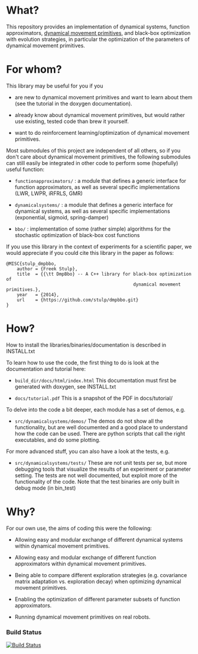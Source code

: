 # What?

This repository provides an implementation of dynamical systems, 
function approximators, 
[dynamical movement primitives](http://www-clmc.usc.edu/Resources/Details?id=2663), and black-box optimization
with evolution strategies, in particular the optimization of the parameters
of dynamical movement primitives.

# For whom?

This library may be useful for you if you

+ are new to dynamical movement primitives and want to learn about them (see the 
    tutorial in the doxygen documentation).

+ already know about dynamical movement primitives, but would rather use existing,
    tested code than brew it yourself.
  
+ want to do reinforcement learning/optimization of dynamical movement primitives.
  
  
Most submodules of this project are independent of all others, so if you don't care 
about dynamical movement primitives, the following submodules can still easily be 
integrated in other code to perform some (hopefully) useful function:

+ `functionapproximators/` : a module that defines a generic interface for function 
  approximators, as well as several specific implementations (LWR, LWPR, iRFRLS, GMR)
    
+ `dynamicalsystems/` : a module that defines a generic interface for dynamical 
  systems, as well as several specific implementations (exponential, sigmoid, 
  spring-damper)

+ `bbo/` : implementation of some (rather simple) algorithms for the stochastic 
  optimization of black-box cost functions
  
If you use this library in the context of experiments for a scientific paper, we would appreciate if you could cite this library in the paper as follows:

    @MISC{stulp_dmpbbo,
        author = {Freek Stulp},
        title  = {{\tt DmpBbo} -- A C++ library for black-box optimization of 
                                                    dynamical movement primitives.},
        year   = {2014},
        url    = {https://github.com/stulp/dmpbbo.git}
    }

# How?

How to install the libraries/binaries/documentation is described in INSTALL.txt

To learn how to use the code, the first thing to do is look at the
documentation and tutorial here:

+ `build_dir/docs/html/index.html` This documentation must first be generated with doxygen, see INSTALL.txt 

+ `docs/tutorial.pdf` This is a snapshot of the PDF in docs/tutorial/

To delve into the code a bit deeper, each module has a set of demos, e.g.

+ `src/dynamicalsystems/demos/`
  The demos do not show all the functionality, but are well
  documented and a good place to understand how the code can be 
  used. There are python scripts that call the right executables, and
  do some plotting.

For more advanced stuff, you can also have a look at the tests, e.g. 

+ `src/dynamicalsystems/tests/`
  These are not unit tests per se, but more debugging tools that visualize the 
  results of an experiment or parameter setting. The tests 
  are not well documented, but exploit more of the functionality of 
  the code. Note that the test binaries are only built in debug 
  mode (in bin_test)

# Why?

For our own use, the aims of coding this were the following:

+ Allowing easy and modular exchange of different dynamical systems within 
  dynamical movement primitives.

+ Allowing easy and modular exchange of different function approximators within 
  dynamical movement primitives.
    
+ Being able to compare different exploration strategies (e.g. covariance matrix 
  adaptation vs. exploration decay) when optimizing dynamical movement primitives.
    
+ Enabling the optimization of different parameter subsets of function approximators.
    
+ Running dynamical movement primitives on real robots.

### Build Status

[![Build Status](https://travis-ci.org/stulp/dmpbbo.svg?branch=master)](https://travis-ci.org/stulp/dmpbbo)


